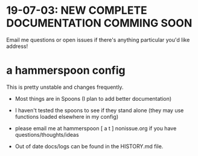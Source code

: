 # 19-07-03: NEW COMPLETE DOCUMENTATION COMMING SOON

Email me questions or open issues if there's anything particular you'd like address!



# a hammerspoon config

This is pretty unstable and changes frequently. 

* Most things are in Spoons (I plan to add better documentation)
* I haven't tested the spoons to see if they stand alone (they may use functions loaded elsewhere in my config)
* please email me at hammerspoon [ a t ] nonissue.org if you have questions/thoughts/ideas

* Out of date docs/logs can be found in the HISTORY.md file.
